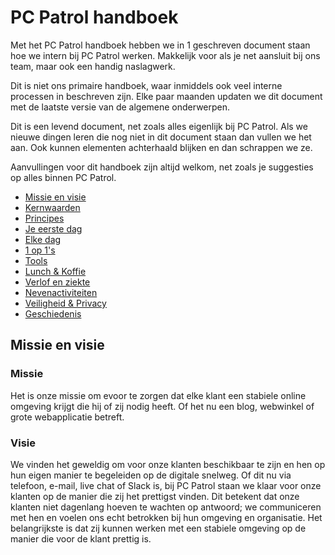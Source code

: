 # PC Patrol handboek

Met het PC Patrol handboek hebben we in 1 geschreven document staan hoe we intern bij PC Patrol werken. Makkelijk voor als je net aansluit bij ons team, maar ook een handig naslagwerk.

Dit is niet ons primaire handboek, waar inmiddels ook veel interne processen in beschreven zijn. Elke paar maanden updaten we dit document met de laatste versie van de algemene onderwerpen.

Dit is een levend document, net zoals alles eigenlijk bij PC Patrol. Als we nieuwe dingen leren die nog niet in dit document staan dan vullen we het aan. 
Ook kunnen elementen achterhaald blijken en dan schrappen we ze.

Aanvullingen voor dit handboek zijn altijd welkom, net zoals je suggesties op alles binnen PC Patrol.

- [Missie en visie](#missie-en-visie)
- [Kernwaarden](#kernwaarden)
- [Principes](#principes)
- [Je eerste dag](#eerste-dag)
- [Elke dag](#elke-dag)
- [1 op 1's](#een-op-een)
- [Tools](#tools)
- [Lunch & Koffie](#lunch)
- [Verlof en ziekte](#verlof)
- [Nevenactiviteiten](#nevenactiviteiten)
- [Veiligheid & Privacy](#privacy)
- [Geschiedenis](#geschiedenis)

## Missie en visie

### Missie
Het is onze missie om evoor te zorgen dat elke klant een stabiele online omgeving krijgt die hij of zij nodig heeft. Of het nu een blog, webwinkel of grote webapplicatie betreft. 

### Visie
We vinden het geweldig om voor onze klanten beschikbaar te zijn en hen op hun eigen manier te begeleiden op de digitale snelweg. Of dit nu via telefoon, e-mail, live chat of Slack is, bij PC Patrol staan we klaar voor onze klanten op de manier die zij het prettigst vinden. Dit betekent dat onze klanten niet dagenlang hoeven te wachten op antwoord; we communiceren met hen en voelen ons echt betrokken bij hun omgeving en organisatie. Het belangrijkste is dat zij kunnen werken met een stabiele omgeving op de manier die voor de klant prettig is.